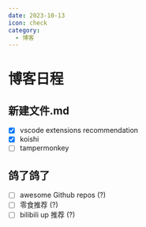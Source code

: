 ```yaml
---
date: 2023-10-13
icon: check
category:
  - 博客
---
```


# 博客日程

## 新建文件.md

- [x] vscode extensions recommendation
- [x] koishi
- [ ] tampermonkey

## 鸽了鸽了

- [ ] awesome Github repos (?)
- [ ] 零食推荐 (?)
- [ ] bilibili up 推荐 (?)
